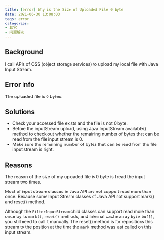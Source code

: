 ```yaml
---
title: [error] Why is the Size of Uploaded File 0 byte
date: 2021-06-30 13:08:03
tags: error
categories:
- 其它
- 问题解决
---
```


## Background

I call APIs of OSS (object storage services) to upload my local file with Java Input Stream.

## Error Info

The uploaded file is 0 bytes.

## Solutions

- Check your accessed file exists and the file is not 0 byte.
- Before the inputStream upload, using Java InputStream available() method to check out whether the remaining number of bytes that can be read from the file input stream is 0.
- Make sure the remaining number of bytes that can be read from the file input stream is right.

## Reasons

The reason of the size of my uploaded file is 0 byte is I read the input stream two times. 

Most of input stream classes in Java API are not support read more than once. Because some Input Stream classes of Java API not support mark() and reset() method.

Although the `FilterInputStream` child classes can support read more than once by its `mark()`, `reset()` methods, and internal cache array `byte buf[]`, you still need to call it manually. The reset() method is for repositions this stream to the position at the time the `mark` method was last called on this input stream.
